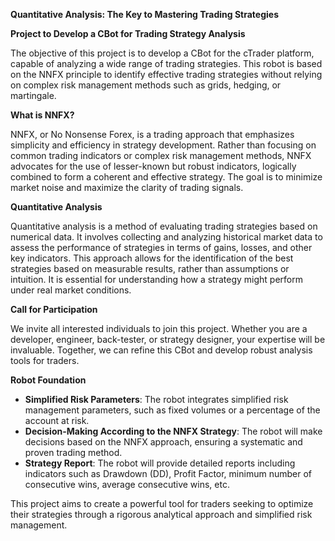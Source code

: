 **Quantitative Analysis: The Key to Mastering Trading Strategies**

**Project to Develop a CBot for Trading Strategy Analysis**

The objective of this project is to develop a CBot for the cTrader platform, capable of analyzing a wide range of trading strategies. This robot is based on the NNFX principle to identify effective trading strategies without relying on complex risk management methods such as grids, hedging, or martingale.

**What is NNFX?**

NNFX, or No Nonsense Forex, is a trading approach that emphasizes simplicity and efficiency in strategy development. Rather than focusing on common trading indicators or complex risk management methods, NNFX advocates for the use of lesser-known but robust indicators, logically combined to form a coherent and effective strategy. The goal is to minimize market noise and maximize the clarity of trading signals.

**Quantitative Analysis**

Quantitative analysis is a method of evaluating trading strategies based on numerical data. It involves collecting and analyzing historical market data to assess the performance of strategies in terms of gains, losses, and other key indicators. This approach allows for the identification of the best strategies based on measurable results, rather than assumptions or intuition. It is essential for understanding how a strategy might perform under real market conditions.

**Call for Participation**

We invite all interested individuals to join this project. Whether you are a developer, engineer, back-tester, or strategy designer, your expertise will be invaluable. Together, we can refine this CBot and develop robust analysis tools for traders.

**Robot Foundation**

- **Simplified Risk Parameters**: The robot integrates simplified risk management parameters, such as fixed volumes or a percentage of the account at risk.
- **Decision-Making According to the NNFX Strategy**: The robot will make decisions based on the NNFX approach, ensuring a systematic and proven trading method.
- **Strategy Report**: The robot will provide detailed reports including indicators such as Drawdown (DD), Profit Factor, minimum number of consecutive wins, average consecutive wins, etc.

This project aims to create a powerful tool for traders seeking to optimize their strategies through a rigorous analytical approach and simplified risk management.
